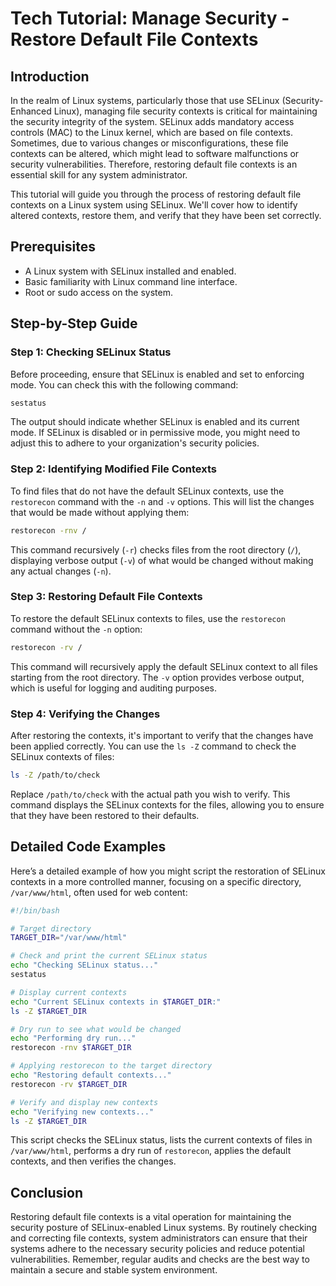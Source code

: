 # Tech Tutorial: Manage Security - Restore Default File Contexts

## Introduction

In the realm of Linux systems, particularly those that use SELinux (Security-Enhanced Linux), managing file security contexts is critical for maintaining the security integrity of the system. SELinux adds mandatory access controls (MAC) to the Linux kernel, which are based on file contexts. Sometimes, due to various changes or misconfigurations, these file contexts can be altered, which might lead to software malfunctions or security vulnerabilities. Therefore, restoring default file contexts is an essential skill for any system administrator.

This tutorial will guide you through the process of restoring default file contexts on a Linux system using SELinux. We'll cover how to identify altered contexts, restore them, and verify that they have been set correctly.

## Prerequisites

- A Linux system with SELinux installed and enabled.
- Basic familiarity with Linux command line interface.
- Root or sudo access on the system.

## Step-by-Step Guide

### Step 1: Checking SELinux Status

Before proceeding, ensure that SELinux is enabled and set to enforcing mode. You can check this with the following command:

```bash
sestatus
```

The output should indicate whether SELinux is enabled and its current mode. If SELinux is disabled or in permissive mode, you might need to adjust this to adhere to your organization's security policies.

### Step 2: Identifying Modified File Contexts

To find files that do not have the default SELinux contexts, use the `restorecon` command with the `-n` and `-v` options. This will list the changes that would be made without applying them:

```bash
restorecon -rnv /
```

This command recursively (`-r`) checks files from the root directory (`/`), displaying verbose output (`-v`) of what would be changed without making any actual changes (`-n`).

### Step 3: Restoring Default File Contexts

To restore the default SELinux contexts to files, use the `restorecon` command without the `-n` option:

```bash
restorecon -rv /
```

This command will recursively apply the default SELinux context to all files starting from the root directory. The `-v` option provides verbose output, which is useful for logging and auditing purposes.

### Step 4: Verifying the Changes

After restoring the contexts, it's important to verify that the changes have been applied correctly. You can use the `ls -Z` command to check the SELinux contexts of files:

```bash
ls -Z /path/to/check
```

Replace `/path/to/check` with the actual path you wish to verify. This command displays the SELinux contexts for the files, allowing you to ensure that they have been restored to their defaults.

## Detailed Code Examples

Here’s a detailed example of how you might script the restoration of SELinux contexts in a more controlled manner, focusing on a specific directory, `/var/www/html`, often used for web content:

```bash
#!/bin/bash

# Target directory
TARGET_DIR="/var/www/html"

# Check and print the current SELinux status
echo "Checking SELinux status..."
sestatus

# Display current contexts
echo "Current SELinux contexts in $TARGET_DIR:"
ls -Z $TARGET_DIR

# Dry run to see what would be changed
echo "Performing dry run..."
restorecon -rnv $TARGET_DIR

# Applying restorecon to the target directory
echo "Restoring default contexts..."
restorecon -rv $TARGET_DIR

# Verify and display new contexts
echo "Verifying new contexts..."
ls -Z $TARGET_DIR
```

This script checks the SELinux status, lists the current contexts of files in `/var/www/html`, performs a dry run of `restorecon`, applies the default contexts, and then verifies the changes.

## Conclusion

Restoring default file contexts is a vital operation for maintaining the security posture of SELinux-enabled Linux systems. By routinely checking and correcting file contexts, system administrators can ensure that their systems adhere to the necessary security policies and reduce potential vulnerabilities. Remember, regular audits and checks are the best way to maintain a secure and stable system environment.